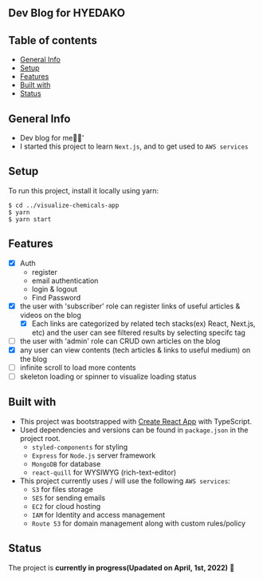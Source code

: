 ## Dev Blog for HYEDAKO

## Table of contents

- [General Info](#general-info)
- [Setup](#setup)
- [Features](#features)
- [Built with](#built-with)
- [Status](#status)

## General Info

- Dev blog for me🦝✨'
- I started this project to learn `Next.js`, and to get used to `AWS services`

## Setup

To run this project, install it locally using yarn:

```
$ cd ../visualize-chemicals-app
$ yarn
$ yarn start
```

## Features
- [x] Auth
  - register 
  - email authentication
  - login & logout
  - Find Password
- [x] the user with 'subscriber' role can register links of useful articles & videos on the blog
  - [x] Each links are categorized by related tech stacks(ex) React, Next.js, etc) and the user can see filtered results by selecting specifc tag  
- [ ] the user with 'admin' role can CRUD own articles on the blog
- [x] any user can view contents (tech articles & links to useful medium) on the blog
- [ ] infinite scroll to load more contents
- [ ] skeleton loading or spinner to visualize loading status

## Built with

- This project was bootstrapped with [Create React App](https://github.com/facebook/create-react-app) with TypeScript.
- Used dependencies and versions can be found in `package.json` in the project root.
  - `styled-components` for styling
  - `Express` for `Node.js` server framework
  - `MongoDB` for database
  - `react-quill` for WYSIWYG (rich-text-editor)
- This project currently uses / will use the following `AWS services`:
  - `S3` for files storage
  - `SES` for sending emails 
  - `EC2` for cloud hosting 
  - `IAM` for Identity and access management
  - `Route 53` for domain management along with custom rules/policy

## Status

The project is **currently in progress(Upadated on April, 1st, 2022)** 🐫
